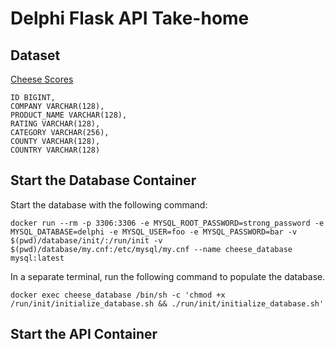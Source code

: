 # Delphi Flask API Take-home

## Dataset

[Cheese Scores](https://www.kaggle.com/datasets/ericsims/world-cheese-awards-worlds-cheesiest-dataset?resource=download)

    ID BIGINT,
    COMPANY VARCHAR(128),
    PRODUCT_NAME VARCHAR(128),
    RATING VARCHAR(128),
    CATEGORY VARCHAR(256),
    COUNTY VARCHAR(128),
    COUNTRY VARCHAR(128)

## Start the Database Container

Start the database with the following command:

    docker run --rm -p 3306:3306 -e MYSQL_ROOT_PASSWORD=strong_password -e MYSQL_DATABASE=delphi -e MYSQL_USER=foo -e MYSQL_PASSWORD=bar -v $(pwd)/database/init/:/run/init -v $(pwd)/database/my.cnf:/etc/mysql/my.cnf --name cheese_database mysql:latest

In a separate terminal, run the following command to populate the database.

    docker exec cheese_database /bin/sh -c 'chmod +x /run/init/initialize_database.sh && ./run/init/initialize_database.sh'

## Start the API Container